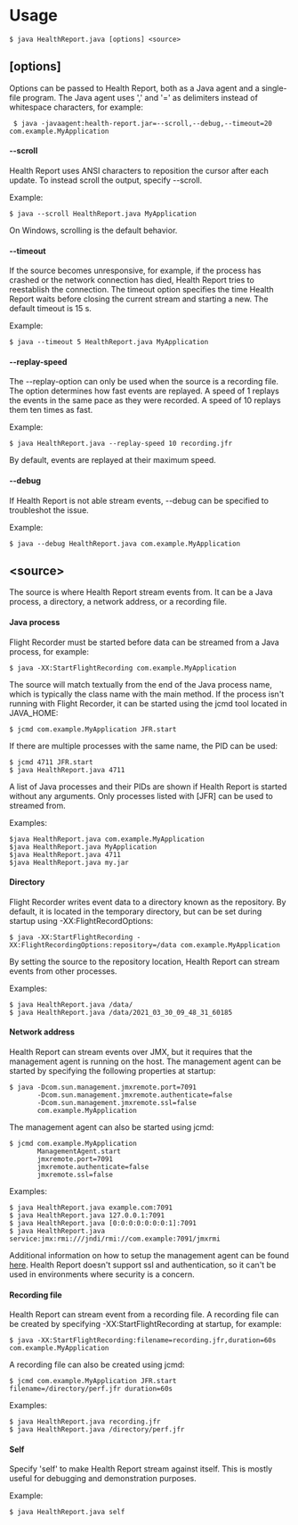 # Usage

    $ java HealthReport.java [options] <source>

## [options]

Options can be passed to Health Report, both as a Java agent and a single-file program. The Java agent uses ',' and '=' as delimiters instead of whitespace characters, for example:

     $ java -javaagent:health-report.jar=--scroll,--debug,--timeout=20 com.example.MyApplication

#### --scroll

Health Report uses ANSI characters to reposition the cursor after each update. To instead scroll the output, specify --scroll.

Example:

    $ java --scroll HealthReport.java MyApplication

On Windows, scrolling is the default behavior.

#### --timeout <integer>

If the source becomes unresponsive, for example, if the process has crashed or the network connection has died, Health Report tries to reestablish the connection. The timeout option specifies the time Health Report waits before closing the current stream and starting a new. The default timeout is 15 s.

Example: 

    $ java --timeout 5 HealthReport.java MyApplication

#### --replay-speed <integer>

The --replay-option can only be used when the source is a recording file. The option determines how fast events are replayed. A speed of 1 replays the events in the same pace as they were recorded. A speed of 10 replays them ten times as fast.

Example:

    $ java HealthReport.java --replay-speed 10 recording.jfr

By default, events are replayed at their maximum speed. 

#### --debug

If Health Report is not able stream events, --debug can be specified to troubleshot the issue.

Example:

    $ java --debug HealthReport.java com.example.MyApplication

## \<source> 

The source is where Health Report stream events from. It can be a Java process, a directory, a network address, or a recording file. 

#### Java process

Flight Recorder must be started before data can be streamed from a Java process, for example:

    $ java -XX:StartFlightRecording com.example.MyApplication

The source will match textually from the end of the Java process name, which is typically the class name with the main method. If the process isn't running with Flight Recorder, it can be started using the jcmd tool located in JAVA_HOME: 

    $ jcmd com.example.MyApplication JFR.start 

If there are multiple processes with the same name, the PID can be used:

    $ jcmd 4711 JFR.start
    $ java HealthReport.java 4711

A list of Java processes and their PIDs are shown if Health Report is started without any arguments. Only processes listed with [JFR] can be used to streamed from.

Examples:

    $java HealthReport.java com.example.MyApplication
    $java HealthReport.java MyApplication
    $java HealthReport.java 4711
    $java HealthReport.java my.jar

#### Directory

Flight Recorder writes event data to a directory known as the repository. By default, it is located in the temporary directory, but can be set during startup using -XX:FlightRecordOptions:

    $ java -XX:StartFlightRecording -XX:FlightRecordingOptions:repository=/data com.example.MyApplication

By setting the source to the repository location, Health Report can stream events from other processes.

Examples:

    $ java HealthReport.java /data/
    $ java HealthReport.java /data/2021_03_30_09_48_31_60185

#### Network address

Health Report can stream events over JMX, but it requires that the management agent is running on the host. The management agent can be started by specifying the following properties at startup:

    $ java -Dcom.sun.management.jmxremote.port=7091 
           -Dcom.sun.management.jmxremote.authenticate=false
           -Dcom.sun.management.jmxremote.ssl=false
           com.example.MyApplication

The management agent can also be started using jcmd:

    $ jcmd com.example.MyApplication 
           ManagementAgent.start
           jmxremote.port=7091
           jmxremote.authenticate=false
           jmxremote.ssl=false

Examples:

    $ java HealthReport.java example.com:7091
    $ java HealthReport.java 127.0.0.1:7091
    $ java HealthReport.java [0:0:0:0:0:0:0:1]:7091
    $ java HealthReport.java service:jmx:rmi:///jndi/rmi://com.example:7091/jmxrmi

Additional information on how to setup the management agent can be found [here](https://docs.oracle.com/en/java/javase/16/management/monitoring-and-management-using-jmx-technology.html). Health Report doesn't support ssl and authentication, so it can't be used in environments where security is a concern. 

#### Recording file

Health Report can stream event from a recording file. A recording file can be created by specifying -XX:StartFlightRecording at startup, for example:

    $ java -XX:StartFlightRecording:filename=recording.jfr,duration=60s com.example.MyApplication

A recording file can also be created using jcmd:

    $ jcmd com.example.MyApplication JFR.start filename=/directory/perf.jfr duration=60s

Examples:

    $ java HealthReport.java recording.jfr
    $ java HealthReport.java /directory/perf.jfr

#### Self

Specify 'self' to make Health Report stream against itself. This is mostly useful for debugging and demonstration purposes.

Example:

    $ java HealthReport.java self


